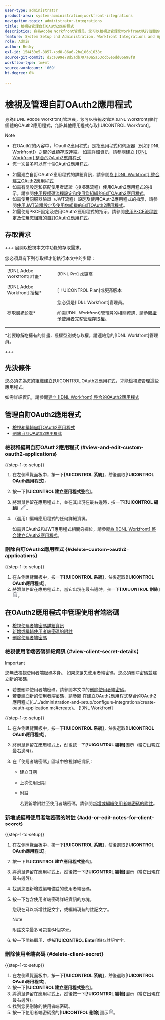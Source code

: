 ```yaml
---
user-type: administrator
product-area: system-administration;workfront-integrations
navigation-topic: administrator-integrations
title: 檢視及管理自訂OAuth2應用程式
description: 身為Adobe Workfront管理員，您可以檢視及管理您Workfront執行個體的OAuth2應用程式，此應用程式可讓其他應用程式存取Workfront。
feature: System Setup and Administration, Workfront Integrations and Apps
role: Admin
author: Becky
exl-id: 158430e5-8857-4bd8-86a6-2ba106b1638c
source-git-commit: d2ca099e78d5adb707a0a5a53ccb2e6dd06698f8
workflow-type: tm+mt
source-wordcount: '669'
ht-degree: 0%

---
```


# 檢視及管理自訂OAuth2應用程式

身為[!DNL Adobe Workfront]管理員，您可以檢視及管理[!DNL Workfront]執行個體的OAuth2應用程式，允許其他應用程式存取[!UICONTROL Workfront]。

>[!NOTE]
>
>* 在OAuth2的內容中，「Oauth2應用程式」是指應用程式和伺服器（例如[!DNL Workfront]）之間的此類存取連結。 如需詳細資訊，請參閱[建立 [!DNL Workfront] 整合的OAuth2應用程式](../../administration-and-setup/configure-integrations/create-oauth-application.md)
>* 您一次最多可以有十個OAuth2應用程式。

* 如需建立自訂OAuth2應用程式的詳細資訊，請參閱[為 [!DNL Workfront] 整合建立OAuth2應用程式](../../administration-and-setup/configure-integrations/create-oauth-application.md)
* 如需有關設定和搭配使用者認證（授權碼流程）使用OAuth2應用程式的指示，請參閱[使用授權碼流程設定和使用您組織的自訂OAuth2應用程式](../../wf-api/api/oauth-app-code-token-flow.md)。
* 如需使用伺服器驗證（JWT流程）設定及使用OAuth2應用程式的指示，請參閱[使用JWT流程設定及使用您組織的自訂OAuth2應用程式](../../wf-api/api/oauth-app-jwt-flow.md)。
* 如需使用PKCE設定及使用OAuth2應用程式的指示，請參閱[使用PKCE流程設定及使用您組織的自訂OAuth2應用程式](../../wf-api/api/oauth-app-pkce-flow.md)。

## 存取需求

+++ 展開以檢視本文中功能的存取需求。

您必須具有下列存取權才能執行本文中的步驟：

<table style="table-layout:auto"> 
 <col> 
 <col> 
 <tbody> 
  <tr> 
   <td role="rowheader">[!DNL Adobe Workfront] 計畫*</td> 
   <td> <p>[!DNL Pro] 或更高</p> </td> 
  </tr> 
  <tr> 
   <td role="rowheader">[!DNL Adobe Workfront] 授權*</td> 
   <td> <p>[！UICONTROL Plan]或更高版本</p> </td> 
  </tr> 
  <tr> 
   <td role="rowheader">存取層級設定*</td> 
   <td> 您必須是[!DNL Workfront]管理員。 </p>
    <p>如需[!DNL Workfront]管理員的相關資訊，請參閱<a href="../../administration-and-setup/add-users/configure-and-grant-access/grant-a-user-full-administrative-access.md" class="MCXref xref">授予使用者完整管理存取權</a>。</p>
     </td> 
  </tr> 
 </tbody> 
</table>

&#42;若要瞭解您擁有的計畫、授權型別或存取權，請連絡您的[!DNL Workfront]管理員。

+++

## 先決條件

您必須先為您的組織建立[!UICONTROL OAuth2]應用程式，才能檢視或管理這些應用程式。

如需詳細資訊，請參閱[建立 [!DNL Workfront] 整合的OAuth2應用程式](../../administration-and-setup/configure-integrations/create-oauth-application.md)

## 管理自訂OAuth2應用程式

* [檢視和編輯自訂OAuth2應用程式](#view-and-edit-custom-oauth2-applications)
* [刪除自訂OAuth2應用程式](#delete-custom-oauth2-applications)

### 檢視和編輯自訂OAuth2應用程式 {#view-and-edit-custom-oauth2-applications}

{{step-1-to-setup}}

1. 在左側導覽面板中，按一下&#x200B;**[!UICONTROL 系統]**，然後選取&#x200B;**[!UICONTROL OAuth應用程式]**。
1. 按一下&#x200B;**[!UICONTROL 建立應用程式整合]**。
1. 將滑鼠停留在應用程式上，並在其出現在最右邊時，按一下&#x200B;**[!UICONTROL 編輯]** ![編輯圖示](assets/edit-icon.png)。
1. （選用）編輯應用程式的任何詳細資訊。

   如需與OAuth2和JWT應用程式相關的欄位，請參閱[為 [!DNL Workfront] 整合建立OAuth2應用程式](../../administration-and-setup/configure-integrations/create-oauth-application.md)。

### 刪除自訂OAuth2應用程式 {#delete-custom-oauth2-applications}

{{step-1-to-setup}}

1. 在左側導覽面板中，按一下&#x200B;**[!UICONTROL 系統]**，然後選取&#x200B;**[!UICONTROL OAuth應用程式]**。
1. 將滑鼠停留在應用程式上，當它出現在最右邊時，按一下&#x200B;**[!UICONTROL 刪除]** ![刪除](assets/delete.png)。

## 在OAuth2應用程式中管理使用者端密碼

* [檢視使用者端密碼詳細資訊](#view-client-secret-details)
* [新增或編輯使用者端密碼的附註](#add-or-edit-notes-for-client-secret)
* [刪除使用者端密碼](#delete-client-secret)

### 檢視使用者端密碼詳細資訊 {#view-client-secret-details}

>[!IMPORTANT]
>
>您無法檢視使用者端密碼本身。 如果您遺失使用者端密碼，您必須刪除密碼並建立新的密碼。
>
>* 若要刪除使用者端密碼，請參閱本文中的[刪除使用者端密碼](#delete-client-secret)。
>* 若要建立新的使用者端密碼，請參閱[在[建立OAuth2應用程式](../../administration-and-setup/configure-integrations/create-oauth-application.md)整合的OAuth2應用程式](../../administration-and-setup/configure-integrations/create-oauth-application.md#create)。 [!DNL Workfront] 
>

{{step-1-to-setup}}

1. 在左側導覽面板中，按一下&#x200B;**[!UICONTROL 系統]**，然後選取&#x200B;**[!UICONTROL OAuth應用程式]**。
1. 將滑鼠停留在應用程式上，然後按一下&#x200B;**[!UICONTROL 編輯]**&#x200B;圖示（當它出現在最右邊時）。
1. 在「使用者端密碼」區域中檢視詳細資訊：

   * 建立日期
   * 上次使用日期
   * 附註

     若要新增附註至使用者端密碼，請參閱[新增或編輯使用者端密碼的附註](#add-or-edit-notes-for-client-secret)。

### 新增或編輯使用者端密碼的附註 {#add-or-edit-notes-for-client-secret}

{{step-1-to-setup}}

1. 在左側導覽面板中，按一下&#x200B;**[!UICONTROL 系統]**，然後選取&#x200B;**[!UICONTROL OAuth應用程式]**。
1. 按一下&#x200B;**[!UICONTROL 建立應用程式整合]**。
1. 將滑鼠停留在應用程式上，然後按一下&#x200B;**[!UICONTROL 編輯]**&#x200B;圖示（當它出現在最右邊時）。
1. 找到您要新增或編輯備註的使用者端密碼。
1. 按一下包含使用者端密碼詳細資訊的方塊。

   您現在可以新增註記文字，或編輯現有的註記文字。

   >[!NOTE]
   >
   >附註文字最多可包含64個字元。

1. 按一下開箱即用，或按&#x200B;**[!UICONTROL Enter]**&#x200B;儲存註記文字。

### 刪除使用者端密碼 {#delete-client-secret}

{{step-1-to-setup}}

1. 在左側導覽面板中，按一下&#x200B;**[!UICONTROL 系統]**，然後選取&#x200B;**[!UICONTROL OAuth應用程式]**。
1. 按一下&#x200B;**[!UICONTROL 建立應用程式整合]**。
1. 將滑鼠停留在應用程式上，然後按一下&#x200B;**[!UICONTROL 編輯]**&#x200B;圖示（當它出現在最右邊時）。
1. 找到您要刪除的使用者端密碼。
1. 按一下使用者端密碼旁的&#x200B;**[!UICONTROL 刪除]**&#x200B;圖示![刪除](assets/delete.png)。
